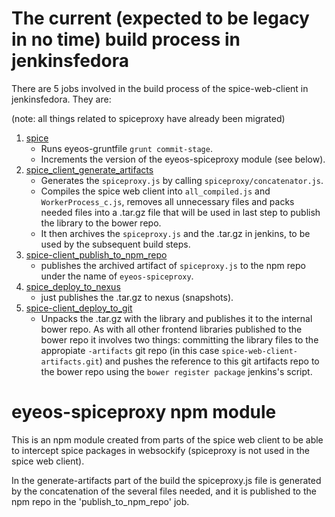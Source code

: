 The current (expected to be legacy in no time) build process in jenkinsfedora
=============================================================================

There are 5 jobs involved in the build process of the spice-web-client in
jenkinsfedora. They are:

(note: all things related to spiceproxy have already been migrated)

1. [spice](https://jenkinsfedora.eyeosbcn.com:8080/view/spice-client/job/spice/)
   - Runs eyeos-gruntfile `grunt commit-stage`.
   - Increments the version of the eyeos-spiceproxy module (see below).
2. [spice_client_generate_artifacts](https://jenkinsfedora.eyeosbcn.com:8080/view/spice-client/job/spice_client_generate_artifacts/)
   - Generates the `spiceproxy.js` by calling `spiceproxy/concatenator.js`.
   - Compiles the spice web client into `all_compiled.js` and
     `WorkerProcess_c.js`, removes all unnecessary files and packs needed files
     into a .tar.gz file that will be used in last step to publish the library
     to the bower repo.
   - It then archives the `spiceproxy.js` and the .tar.gz in jenkins, to be
     used by the subsequent build steps.
3. [spice-client_publish_to_npm_repo](https://jenkinsfedora.eyeosbcn.com:8080/view/spice-client/job/spice-client_publish_to_npm_repo/)
   - publishes the archived artifact of `spiceproxy.js` to the npm repo under
     the name of `eyeos-spiceproxy`.
4. [spice_deploy_to_nexus](https://jenkinsfedora.eyeosbcn.com:8080/view/spice-client/job/spice_deploy_to_nexus/)
   - just publishes the .tar.gz to nexus (snapshots).
5. [spice-client_deploy_to_git](https://jenkinsfedora.eyeosbcn.com:8080/view/spice-client/job/spice-client_deploy_to_git/)
   - Unpacks the .tar.gz with the library and publishes it to the internal
     bower repo. As with all other frontend libraries published to the bower
     repo it involves two things: committing the library files to the
     appropiate `-artifacts` git repo (in this case
     `spice-web-client-artifacts.git`) and pushes the reference to this
     git artifacts repo to the bower repo using the `bower register package`
     jenkins's script.


eyeos-spiceproxy npm module
===========================

This is an npm module created from parts of the spice web client to be able to
intercept spice packages in websockify (spiceproxy is not used in the spice web
client).

In the generate-artifacts part of the build the spiceproxy.js file is generated
by the concatenation of the several files needed, and it is published to the
npm repo in the 'publish_to_npm_repo' job.
